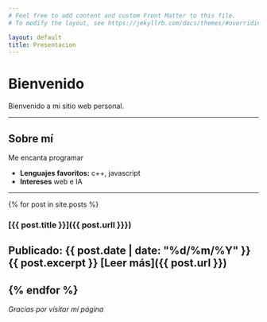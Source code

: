 ```yaml
---
# Feel free to add content and custom Front Matter to this file.
# To modify the layout, see https://jekyllrb.com/docs/themes/#overriding-theme-defaults

layout: default
title: Presentacion
---
```


# Bienvenido
Bienvenido a mi sitio web personal.

---
## Sobre mí
Me encanta programar

- **Lenguajes favoritos:** c++, javascript
- **Intereses** web e IA

---
{% for post in site.posts %}
### [{{ post.title }}]({{ post.urll }}})
**Publicado:** {{ post.date | date: "%d/%m/%Y" }}
{{ post.excerpt }}
[Leer más]({{ post.url }})
---
{% endfor %}
---

_Gracias por visitar mi página_
